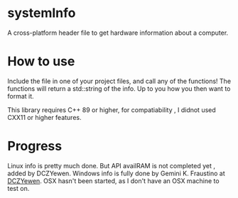 systemInfo
==========

A cross-platform header file to get hardware information about a computer.

How to use
==========
Include the file in one of your project files, and call any of the functions!
The functions will return a std::string of the info. Up to you how you then want to format it.

This library requires C++ 89 or higher, for compatiability , I didnot used CXX11 or higher features.

Progress
========
Linux info is pretty much done. But API availRAM is not completed yet , added by DCZYewen.
Windows info is fully done by Gemini K. Fraustino at [DCZYewen](https://github.com/DCZYewen).
OSX hasn't been started, as I don't have an OSX machine to test on.